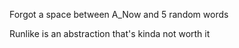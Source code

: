 Forgot a space between A_Now and 5 random words

Runlike is an abstraction that's kinda not worth it